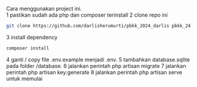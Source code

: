 Cara menggunakan project ini.  
1 pastikan sudah ada php dan composer terinstall
2 clone repo ini
```bash
git clone https://github.com/darlisherumurti/pbkk_2024_darlis pbkk_24
```
3 install dependency
```bash
composer install
```
4 ganti / copy file .env.example menjadi .env. 
5 tambahkan database.sqlite pada folder /database. 
6 jalankan perintah php artisan migrate
7 jalankan perintah php artisan key:generate
8 jalankan perintah php artisan serve untuk memulai
